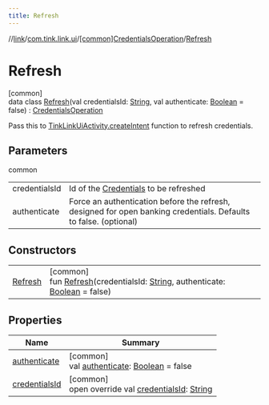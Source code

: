 ```yaml
---
title: Refresh
---
```

//[link](../../../../index.html)/[com.tink.link.ui](../../index.html)/[[common]CredentialsOperation](../index.html)/[Refresh](index.html)



# Refresh



[common]\
data class [Refresh](index.html)(val credentialsId: [String](https://kotlinlang.org/api/latest/jvm/stdlib/kotlin/-string/index.html), val authenticate: [Boolean](https://kotlinlang.org/api/latest/jvm/stdlib/kotlin/-boolean/index.html) = false) : [CredentialsOperation](../index.html)

Pass this to [TinkLinkUiActivity.createIntent](../../[common]-tink-link-ui-activity/-companion/create-intent.html) function to refresh credentials.



## Parameters


common

| | |
|---|---|
| credentialsId | Id of the [Credentials](../../../com.tink.model.credentials/[common]-credentials/index.html) to be refreshed |
| authenticate | Force an authentication before the refresh, designed for open banking credentials. Defaults to false. (optional) |



## Constructors


| | |
|---|---|
| [Refresh](-refresh.html) | [common]<br>fun [Refresh](-refresh.html)(credentialsId: [String](https://kotlinlang.org/api/latest/jvm/stdlib/kotlin/-string/index.html), authenticate: [Boolean](https://kotlinlang.org/api/latest/jvm/stdlib/kotlin/-boolean/index.html) = false) |


## Properties


| Name | Summary |
|---|---|
| [authenticate](authenticate.html) | [common]<br>val [authenticate](authenticate.html): [Boolean](https://kotlinlang.org/api/latest/jvm/stdlib/kotlin/-boolean/index.html) = false |
| [credentialsId](credentials-id.html) | [common]<br>open override val [credentialsId](credentials-id.html): [String](https://kotlinlang.org/api/latest/jvm/stdlib/kotlin/-string/index.html) |


